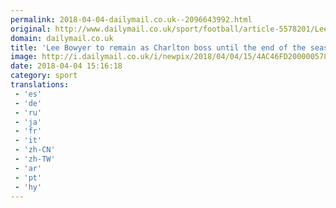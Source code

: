 ```yaml
---
permalink: 2018-04-04-dailymail.co.uk--2096643992.html
original: http://www.dailymail.co.uk/sport/football/article-5578201/Lee-Bowyer-remain-Charlton-boss-end-season.html?ITO=1490&ns_mchannel=rss&ns_campaign=1490
domain: dailymail.co.uk
title: 'Lee Bowyer to remain as Charlton boss until the end of the season'
image: http://i.dailymail.co.uk/i/newpix/2018/04/04/15/4AC46FD200000578-0-image-a-8_1522853228712.jpg
date: 2018-04-04 15:16:18
category: sport
translations: 
 - 'es'
 - 'de'
 - 'ru'
 - 'ja'
 - 'fr'
 - 'it'
 - 'zh-CN'
 - 'zh-TW'
 - 'ar'
 - 'pt'
 - 'hy'
---
```


